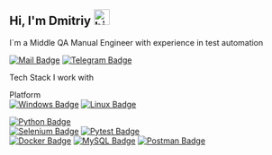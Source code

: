 ## Hi, I'm Dmitriy <img src="https://user-images.githubusercontent.com/1303154/88677602-1635ba80-d120-11ea-84d8-d263ba5fc3c0.gif" width="28px" alt="hi">

I`m a Middle QA Manual Engineer with experience in test automation

[![Mail Badge](https://img.shields.io/badge/-absolutelynormal2@gmail.com-c0392b?style=flat&labelColor=c0392b&logo=gmail&logoColor=white)](mailto:absolutelynormal2@gmail.com) [![Telegram Badge](https://img.shields.io/badge/-ZhD_telegram-ffffff?style=flat&labelColor=ffffff&logo=Telegram&logoColor=black)](https://t.me/ZhD_telegram)

Tech Stack I work with

Platform  
[![Windows Badge](https://img.shields.io/badge/-Windows-#007ec6?style=for-the-badge&labelColor=black&logo=Windows&logoColor=#007ec6)](#)
[![Linux Badge](https://img.shields.io/badge/-Linux-ffff00?style=for-the-badge&labelColor=black&logo=Linux&logoColor=ffff00)](#)      

 [![Python Badge](https://img.shields.io/badge/-Python-ffff00?style=for-the-badge&labelColor=black&logo=Python&logoColor=ffff00)](#)  
 [![Selenium Badge](https://img.shields.io/badge/-Selenium-61DBFB?style=for-the-badge&labelColor=black&logo=Selenium&logoColor=61DBFB)](#) [![Pytest Badge](https://img.shields.io/badge/-Pytest-e535ab?style=for-the-badge&labelColor=black&logo=Pytest&logoColor=e535ab)](#)  
 [![Docker Badge](https://img.shields.io/badge/-Docker-007acc?style=for-the-badge&labelColor=black&logo=Docker&logoColor=007acc)](#) [![MySQL Badge](https://img.shields.io/badge/-MySQL-eb6e34?style=for-the-badge&labelColor=black&logo=mysql&logoColor=eb6e34)](#) [![Postman Badge](https://img.shields.io/badge/-Postman-f72307?style=for-the-badge&labelColor=black&logo=Postman&logoColor=f72307)](#)


